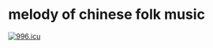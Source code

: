 # melody of chinese folk music
<a href="https://996.icu"><img src="https://img.shields.io/badge/link-996.icu-red.svg" alt="996.icu" /></a>
